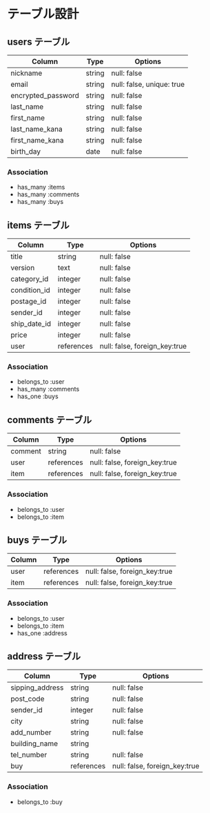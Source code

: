 # テーブル設計

## users テーブル

| Column              | Type    | Options                   |
| ------------------  | ------- | ------------------------- |
| nickname            | string  | null: false               |
| email               | string  | null: false, unique: true |
| encrypted_password  | string  | null: false               |
| last_name           | string  | null: false               |
| first_name          | string  | null: false               |
| last_name_kana      | string  | null: false               |
| first_name_kana     | string  | null: false               |
| birth_day           | date    | null: false               |

### Association
- has_many :items
- has_many :comments
- has_many :buys


## items テーブル

| Column       | Type       | Options                        |
| ------------ | ---------- | ------------------------------ |
| title        | string     | null: false                    |
| version      | text       | null: false                    |
| category_id  | integer    | null: false                    |
| condition_id | integer    | null: false                    |
| postage_id   | integer    | null: false                    |
| sender_id    | integer    | null: false                    |
| ship_date_id | integer    | null: false                    |
| price        | integer    | null: false                    |
| user         | references | null: false, foreign_key:true  |

### Association
- belongs_to :user
- has_many :comments
- has_one :buys


## comments テーブル

| Column       | Type       | Options                        |
| ------------ | ---------- | ------------------------------ |
| comment      | string     | null: false                    |
| user         | references | null: false, foreign_key:true  |
| item         | references | null: false, foreign_key:true  |

### Association
- belongs_to :user
- belongs_to :item


## buys テーブル

| Column           | Type       | Options                        |
| ---------------- | ---------- | ------------------------------ |
| user             | references | null: false, foreign_key:true  |
| item             | references | null: false, foreign_key:true  |

### Association
- belongs_to :user 
- belongs_to :item
- has_one :address


## address テーブル

| Column           | Type       | Options                        |
| ---------------- | ---------- | ------------------------------ |
| sipping_address  | string     | null: false                    |
| post_code        | string     | null: false                    |
| sender_id        | integer    | null: false                    |
| city             | string     | null: false                    |
| add_number       | string     | null: false                    |
| building_name    | string     |                                |
| tel_number       | string     | null: false                    |
| buy              | references | null: false, foreign_key:true  |

### Association
- belongs_to :buy